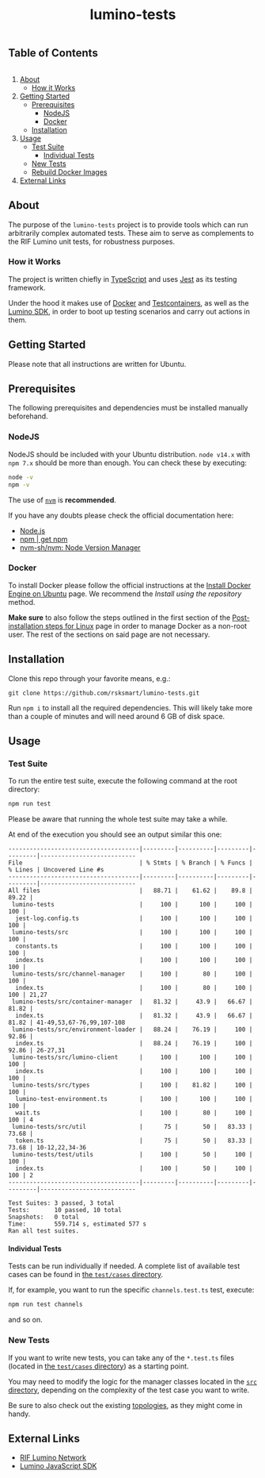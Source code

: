 <h1 align="center">lumino-tests</h1>

<h2 style="display: inline-block">Table of Contents</h2>
<ol>
  <li><a href="#about">About</a>
    <ul>
      <li><a href="#how-it-works">How it Works</a></li>
    </ul>
  </li>
  <li>
    <a href="#getting-started">Getting Started</a>
    <ul>
      <li><a href="#prerequisites">Prerequisites</a>
        <ul>
          <li><a href="#nodejs">NodeJS</a></li>
          <li><a href="#docker">Docker</a></li>
        </ul>
      </li>
      <li><a href="#installation">Installation</a></li>
    </ul>
  </li>
  <li><a href="#usage">Usage</a>
    <ul>
      <li><a href="#test-suite">Test Suite</a>
        <ul>
          <li><a href="#individual-tests">Individual Tests</a></li>
        </ul>
      </li>
      <li><a href="#new-tests">New Tests</a>
      <li><a href="#rebuild-docker-images">Rebuild Docker Images</a>
    </ul>
  </li>
  <li><a href="#external-links">External Links</a></li>
</ol>

## About

The purpose of the `lumino-tests` project is to provide tools which can run arbitrarily complex automated tests. These aim to serve as complements to the RIF Lumino unit tests, for robustness purposes.

### How it Works

The project is written chiefly in [TypeScript](https://www.typescriptlang.org/) and uses [Jest](https://jestjs.io/) as its testing framework.

Under the hood it makes use of [Docker](https://www.docker.com/) and [Testcontainers](https://github.com/testcontainers/testcontainers-node), as well as the [Lumino SDK](https://github.com/rsksmart/lumino-sdk), in order to boot up testing scenarios and carry out actions in them.

## Getting Started

Please note that all instructions are written for Ubuntu.

## Prerequisites

The following prerequisites and dependencies must be installed manually beforehand.

### NodeJS

NodeJS should be included with your Ubuntu distribution. `node v14.x` with `npm 7.x` should be more than enough. You can check these by executing:

```bash
node -v
npm -v
```

The use of [`nvm`](https://github.com/nvm-sh/nvm) is **recommended**.

If you have any doubts please check the official documentation here:

- [Node.js](https://nodejs.org/en/)
- [npm | get npm](https://www.npmjs.com/get-npm)
- [nvm-sh/nvm: Node Version Manager](https://github.com/nvm-sh/nvm)

### Docker

To install Docker please follow the official instructions at the [Install Docker Engine on Ubuntu](https://docs.docker.com/engine/install/ubuntu) page. We recommend the _Install using the repository_ method.

**Make sure** to also follow the steps outlined in the first section of the [Post-installation steps for Linux](https://docs.docker.com/engine/install/linux-postinstall/#manage-docker-as-a-non-root-user) page in order to manage Docker as a non-root user. The rest of the sections on said page are not necessary.

## Installation

Clone this repo through your favorite means, e.g.:

```
git clone https://github.com/rsksmart/lumino-tests.git
```

Run `npm i` to install all the required dependencies. 
This will likely take more than a couple of minutes and will need around 6 GB of disk space.

## Usage

### Test Suite

To run the entire test suite, execute the following command at the root directory:

```bash
npm run test
```

Please be aware that running the whole test suite may take a while.

At end of the execution you should see an output similar this one:

```
-------------------------------------|---------|----------|---------|---------|---------------------------
File                                 | % Stmts | % Branch | % Funcs | % Lines | Uncovered Line #s
-------------------------------------|---------|----------|---------|---------|---------------------------
All files                            |   88.71 |    61.62 |    89.8 |   89.22 |
 lumino-tests                        |     100 |      100 |     100 |     100 |
  jest-log.config.ts                 |     100 |      100 |     100 |     100 |
 lumino-tests/src                    |     100 |      100 |     100 |     100 |
  constants.ts                       |     100 |      100 |     100 |     100 |
  index.ts                           |     100 |      100 |     100 |     100 |
 lumino-tests/src/channel-manager    |     100 |       80 |     100 |     100 |
  index.ts                           |     100 |       80 |     100 |     100 | 21,27
 lumino-tests/src/container-manager  |   81.32 |     43.9 |   66.67 |   81.82 |
  index.ts                           |   81.32 |     43.9 |   66.67 |   81.82 | 41-49,53,67-76,99,107-108
 lumino-tests/src/environment-loader |   88.24 |    76.19 |     100 |   92.86 |
  index.ts                           |   88.24 |    76.19 |     100 |   92.86 | 26-27,31
 lumino-tests/src/lumino-client      |     100 |      100 |     100 |     100 |
  index.ts                           |     100 |      100 |     100 |     100 |
 lumino-tests/src/types              |     100 |    81.82 |     100 |     100 |
  lumino-test-environment.ts         |     100 |      100 |     100 |     100 |
  wait.ts                            |     100 |       80 |     100 |     100 | 4
 lumino-tests/src/util               |      75 |       50 |   83.33 |   73.68 |
  token.ts                           |      75 |       50 |   83.33 |   73.68 | 10-12,22,34-36
 lumino-tests/test/utils             |     100 |       50 |     100 |     100 |
  index.ts                           |     100 |       50 |     100 |     100 | 2
-------------------------------------|---------|----------|---------|---------|---------------------------

Test Suites: 3 passed, 3 total
Tests:       10 passed, 10 total
Snapshots:   0 total
Time:        559.714 s, estimated 577 s
Ran all test suites.
```

#### Individual Tests

Tests can be run individually if needed. A complete list of available test cases can be found in [the `test/cases` directory](./test/cases).

If, for example, you want to run the specific `channels.test.ts` test, execute:

```bash
npm run test channels
```

and so on.

### New Tests

If you want to write new tests, you can take any of the `*.test.ts` files (located in [the `test/cases` directory](./test/cases)) as a starting point.

You may need to modify the logic for the manager classes located in the [`src` directory](./src), depending on the complexity of the test case you want to write.

Be sure to also check out the existing [topologies](./topologies), as they might come in handy.

## External Links

- [RIF Lumino Network](https://github.com/rsksmart/lumino)
- [Lumino JavaScript SDK](https://github.com/rsksmart/lumino-sdk)
